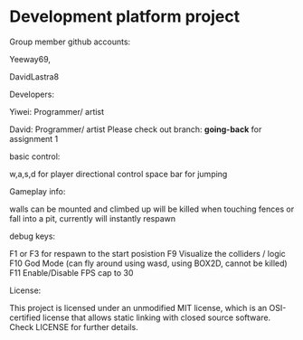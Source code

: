# Development platform project

Group member github accounts: 

 Yeeway69,

 DavidLastra8

 Developers:

 Yiwei: Programmer/ artist

 David: Programmer/ artist
 Please check out branch: **going-back** for assignment 1

 basic control:
 
 w,a,s,d for player directional control
 space bar for jumping

 Gameplay info:
 
 walls can be mounted and climbed up
 will be killed when touching fences or fall into a pit, currently will instantly respawn

 debug keys: 
 
 F1 or F3 for respawn to the start posistion
 F9 Visualize the colliders / logic
 F10 God Mode (can fly around using wasd, using BOX2D, cannot be killed)
 F11 Enable/Disable FPS cap to 30

License:

This project is licensed under an unmodified MIT license, which is an OSI-certified license that allows static linking with closed source software. Check LICENSE for further details.
